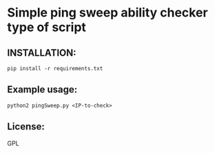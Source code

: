 # Simple ping sweep ability checker type of script
## INSTALLATION:
`pip install -r requirements.txt`
## Example usage:
`python2 pingSweep.py <IP-to-check>`

## License:
GPL
